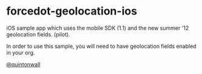 forcedot-geolocation-ios
========================

iOS sample app which uses the mobile SDK (1.1) and the new summer '12 geolocation fields. (pilot).

In order to use this sample, you will need to have geolocation fields enabled in your org.

<a href="http://twitter.com/quintonwall">@quintonwall</a>